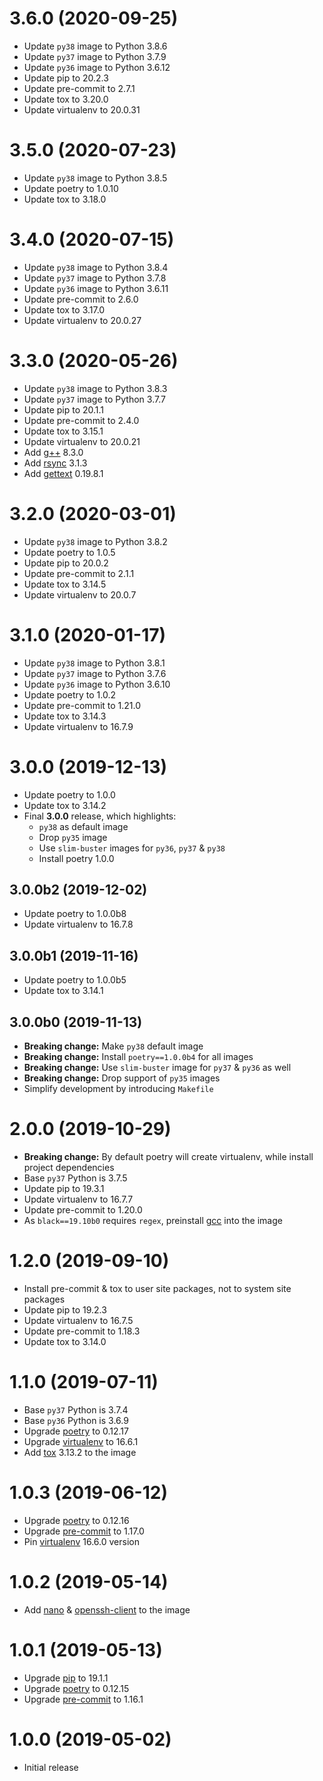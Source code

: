 # 3.6.0 (2020-09-25)

- Update `py38` image to Python 3.8.6
- Update `py37` image to Python 3.7.9
- Update `py36` image to Python 3.6.12
- Update pip to 20.2.3
- Update pre-commit to 2.7.1
- Update tox to 3.20.0
- Update virtualenv to 20.0.31

# 3.5.0 (2020-07-23)

- Update `py38` image to Python 3.8.5
- Update poetry to 1.0.10
- Update tox to 3.18.0

# 3.4.0 (2020-07-15)

- Update `py38` image to Python 3.8.4
- Update `py37` image to Python 3.7.8
- Update `py36` image to Python 3.6.11
- Update pre-commit to 2.6.0
- Update tox to 3.17.0
- Update virtualenv to 20.0.27

# 3.3.0 (2020-05-26)

- Update `py38` image to Python 3.8.3
- Update `py37` image to Python 3.7.7
- Update pip to 20.1.1
- Update pre-commit to 2.4.0
- Update tox to 3.15.1
- Update virtualenv to 20.0.21
- Add [g++](https://gcc.gnu.org) 8.3.0
- Add [rsync](https://rsync.samba.net) 3.1.3
- Add [gettext](https://www.gnu.org/software/gettext/) 0.19.8.1

# 3.2.0 (2020-03-01)

- Update `py38` image to Python 3.8.2
- Update poetry to 1.0.5
- Update pip to 20.0.2
- Update pre-commit to 2.1.1
- Update tox to 3.14.5
- Update virtualenv to 20.0.7

# 3.1.0 (2020-01-17)

- Update `py38` image to Python 3.8.1
- Update `py37` image to Python 3.7.6
- Update `py36` image to Python 3.6.10
- Update poetry to 1.0.2
- Update pre-commit to 1.21.0
- Update tox to 3.14.3
- Update virtualenv to 16.7.9

# 3.0.0 (2019-12-13)

- Update poetry to 1.0.0
- Update tox to 3.14.2
- Final **3.0.0** release, which highlights:
  - `py38` as default image
  - Drop `py35` image
  - Use `slim-buster` images for `py36`, `py37` & `py38`
  - Install poetry 1.0.0

## 3.0.0b2 (2019-12-02)

- Update poetry to 1.0.0b8
- Update virtualenv to 16.7.8

## 3.0.0b1 (2019-11-16)

- Update poetry to 1.0.0b5
- Update tox to 3.14.1

## 3.0.0b0 (2019-11-13)

- **Breaking change:** Make `py38` default image
- **Breaking change:** Install `poetry==1.0.0b4` for all images
- **Breaking change:** Use `slim-buster` image for `py37` & `py36` as well
- **Breaking change:** Drop support of `py35` images
- Simplify development by introducing `Makefile`

# 2.0.0 (2019-10-29)

- **Breaking change:** By default poetry will create virtualenv, while install
  project dependencies
- Base `py37` Python is 3.7.5
- Update pip to 19.3.1
- Update virtualenv to 16.7.7
- Update pre-commit to 1.20.0
- As `black==19.10b0` requires `regex`, preinstall [gcc](https://gcc.gnu.org)
  into the image

# 1.2.0 (2019-09-10)

- Install pre-commit & tox to user site packages, not to system site packages
- Update pip to 19.2.3
- Update virtualenv to 16.7.5
- Update pre-commit to 1.18.3
- Update tox to 3.14.0

# 1.1.0 (2019-07-11)

- Base `py37` Python is 3.7.4
- Base `py36` Python is 3.6.9
- Upgrade [poetry](https://poetry.eustace.io) to 0.12.17
- Upgrade [virtualenv](https://virtualenv.pypa.io) to 16.6.1
- Add [tox](https://tox.readthedocs.io/en/latest/) 3.13.2 to the image

# 1.0.3 (2019-06-12)

- Upgrade [poetry](https://poetry.eustace.io) to 0.12.16
- Upgrade [pre-commit](https://pre-commit.com) to 1.17.0
- Pin [virtualenv](https://virtualenv.pypa.io) 16.6.0 version

# 1.0.2 (2019-05-14)

- Add [nano](https://www.nano-editor.org/) &
  [openssh-client](https://packages.debian.org/stretch/openssh-client)
  to the image

# 1.0.1 (2019-05-13)

- Upgrade [pip](https://pip.pypa.io) to 19.1.1
- Upgrade [poetry](https://poetry.eustace.io) to 0.12.15
- Upgrade [pre-commit](https://pre-commit.com) to 1.16.1

# 1.0.0 (2019-05-02)

- Initial release
